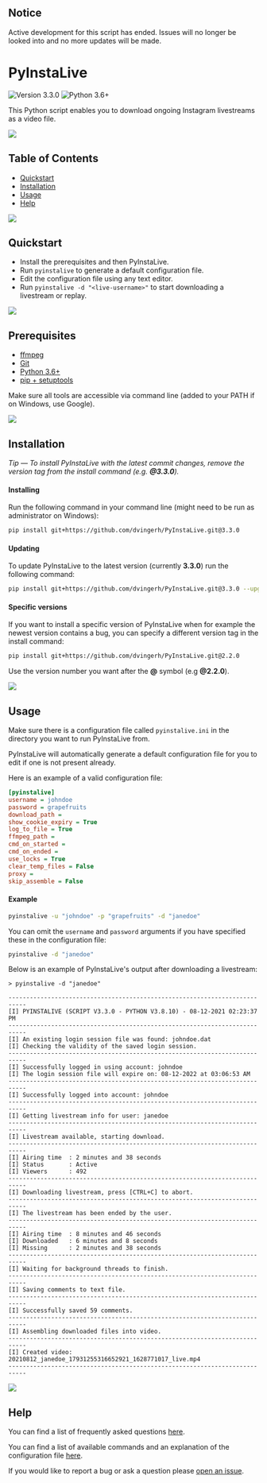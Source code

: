 ## Notice
Active development for this script has ended. Issues will no longer be looked into and no more updates will be made.


# PyInstaLive
![Version 3.3.0](https://img.shields.io/badge/Version-3.3.0-orange.svg)
![Python 3.6+](https://img.shields.io/badge/Python-3.6%2B-3776ab.svg)


This Python script enables you to download ongoing Instagram livestreams as a video file.

![](https://raw.githubusercontent.com/dvingerh/PyInstaLive/5907fc866446d5f426389a5198560075848d770e/.github/spacer.png)


## Table of Contents
- [Quickstart](https://github.com/dvingerh/PyInstaLive#quickstart)
- [Installation](https://github.com/dvingerh/PyInstaLive#installation)
- [Usage](https://github.com/dvingerh/PyInstaLive#usage)
- [Help](https://github.com/dvingerh/PyInstaLive#help)

![](https://raw.githubusercontent.com/dvingerh/PyInstaLive/5907fc866446d5f426389a5198560075848d770e/.github/spacer.png)

## Quickstart

- Install the prerequisites and then PyInstaLive.
- Run `pyinstalive` to generate a default configuration file.
- Edit the configuration file using any text editor.
- Run `pyinstalive -d "<live-username>"` to start downloading a livestream or replay.

![](https://raw.githubusercontent.com/dvingerh/PyInstaLive/5907fc866446d5f426389a5198560075848d770e/.github/spacer.png)

## Prerequisites

- [ffmpeg](https://ffmpeg.org/download.html)
- [Git](https://git-scm.com/downloads)
- [Python 3.6+](https://www.python.org/downloads/)
- [pip + setuptools](https://pip.pypa.io/en/stable/installing/)

Make sure all tools are accessible via command line (added to your PATH if on Windows, use Google).

![](https://raw.githubusercontent.com/dvingerh/PyInstaLive/5907fc866446d5f426389a5198560075848d770e/.github/spacer.png)

## Installation

*Tip — To install PyInstaLive with the latest commit changes, remove the version tag from the install command (e.g. **@3.3.0**).*

#### Installing

Run the following command in your command line (might need to be run as administrator on Windows):
```bash
pip install git+https://github.com/dvingerh/PyInstaLive.git@3.3.0
```

#### Updating

To update PyInstaLive to the latest version (currently **3.3.0**) run the following command:

```bash
pip install git+https://github.com/dvingerh/PyInstaLive.git@3.3.0 --upgrade
```

#### Specific versions

If you want to install a specific version of PyInstaLive when for example the newest version contains a bug, you can specify a different version tag in the install command:

```bash
pip install git+https://github.com/dvingerh/PyInstaLive.git@2.2.0
```

Use the version number you want after the **@** symbol (e.g **@2.2.0**).

![](https://raw.githubusercontent.com/dvingerh/PyInstaLive/5907fc866446d5f426389a5198560075848d770e/.github/spacer.png)

## Usage

Make sure there is a configuration file called ``pyinstalive.ini`` in the directory you want to run PyInstaLive from.

PyInstaLive will automatically generate a default configuration file for you to edit if one is not present already.

Here is an example of a valid configuration file:
```ini
[pyinstalive]
username = johndoe
password = grapefruits
download_path = 
show_cookie_expiry = True
log_to_file = True
ffmpeg_path = 
cmd_on_started =
cmd_on_ended =
use_locks = True
clear_temp_files = False
proxy = 
skip_assemble = False
```

#### Example

```bash
pyinstalive -u "johndoe" -p "grapefruits" -d "janedoe"
```
You can omit the `username` and `password` arguments if you have specified these in the configuration file:
```bash
pyinstalive -d "janedoe"
```

Below is an example of PyInstaLive's output after downloading a livestream:

```
> pyinstalive -d "janedoe"

---------------------------------------------------------------------------
[I] PYINSTALIVE (SCRIPT V3.3.0 - PYTHON V3.8.10) - 08-12-2021 02:23:37 PM
---------------------------------------------------------------------------
[I] An existing login session file was found: johndoe.dat
[I] Checking the validity of the saved login session.
---------------------------------------------------------------------------
[I] Successfully logged in using account: johndoe
[I] The login session file will expire on: 08-12-2022 at 03:06:53 AM
---------------------------------------------------------------------------
[I] Successfully logged into account: johndoe
---------------------------------------------------------------------------
[I] Getting livestream info for user: janedoe
---------------------------------------------------------------------------
[I] Livestream available, starting download.
---------------------------------------------------------------------------
[I] Airing time  : 2 minutes and 38 seconds
[I] Status       : Active
[I] Viewers      : 492
---------------------------------------------------------------------------
[I] Downloading livestream, press [CTRL+C] to abort.
---------------------------------------------------------------------------
[I] The livestream has been ended by the user.
---------------------------------------------------------------------------
[I] Airing time  : 8 minutes and 46 seconds
[I] Downloaded   : 6 minutes and 8 seconds
[I] Missing      : 2 minutes and 38 seconds
---------------------------------------------------------------------------
[I] Waiting for background threads to finish.
---------------------------------------------------------------------------
[I] Saving comments to text file.
---------------------------------------------------------------------------
[I] Successfully saved 59 comments.
---------------------------------------------------------------------------
[I] Assembling downloaded files into video.
---------------------------------------------------------------------------
[I] Created video: 20210812_janedoe_17931255316652921_1628771017_live.mp4
---------------------------------------------------------------------------
```

![](https://raw.githubusercontent.com/dvingerh/PyInstaLive/5907fc866446d5f426389a5198560075848d770e/.github/spacer.png)


## Help
You can find a list of frequently asked questions [here](https://github.com/dvingerh/PyInstaLive/blob/master/FAQ.md).

You can find a list of available commands and an explanation of the configuration file [here](https://github.com/dvingerh/PyInstaLive/blob/master/MOREHELP.md).

If you would like to report a bug or ask a question please [open an issue](https://github.com/dvingerh/PyInstaLive/issues/new).
